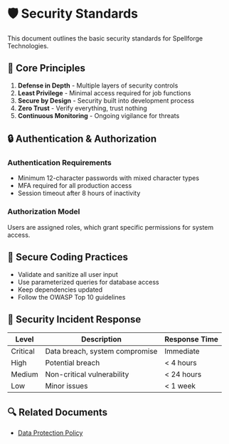 # 🛡️ Security Standards

This document outlines the basic security standards for Spellforge Technologies.

## 🎯 Core Principles

1. **Defense in Depth** - Multiple layers of security controls
2. **Least Privilege** - Minimal access required for job functions
3. **Secure by Design** - Security built into development process
4. **Zero Trust** - Verify everything, trust nothing
5. **Continuous Monitoring** - Ongoing vigilance for threats

## 🔒 Authentication & Authorization

### Authentication Requirements

- Minimum 12-character passwords with mixed character types
- MFA required for all production access
- Session timeout after 8 hours of inactivity

### Authorization Model

Users are assigned roles, which grant specific permissions for system access.

## 🔐 Secure Coding Practices

- Validate and sanitize all user input
- Use parameterized queries for database access
- Keep dependencies updated
- Follow the OWASP Top 10 guidelines

## 🚨 Security Incident Response

| Level | Description | Response Time |
|-------|-------------|---------------|
| Critical | Data breach, system compromise | Immediate |
| High | Potential breach | < 4 hours |
| Medium | Non-critical vulnerability | < 24 hours |
| Low | Minor issues | < 1 week |

## 🔍 Related Documents

- [Data Protection Policy](./02-data-protection.md)
